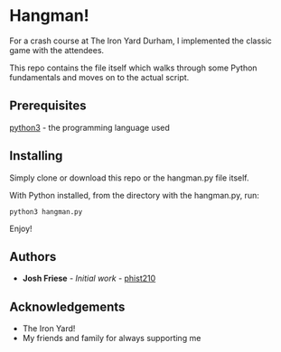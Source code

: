 # Hangman!

For a crash course at The Iron Yard Durham, I implemented the classic game with the attendees.

This repo contains the file itself which walks through some Python fundamentals and moves on to the actual script.

## Prerequisites 

[python3](https://python.com.org) - the programming language used

## Installing

Simply clone or download this repo or the hangman.py file itself.

With Python installed, from the directory with the hangman.py, run:

```
python3 hangman.py
```

Enjoy!

## Authors

* **Josh Friese** - *Initial work* - [phist210](https://github.com/phist210)

## Acknowledgements

* The Iron Yard!
* My friends and family for always supporting me

